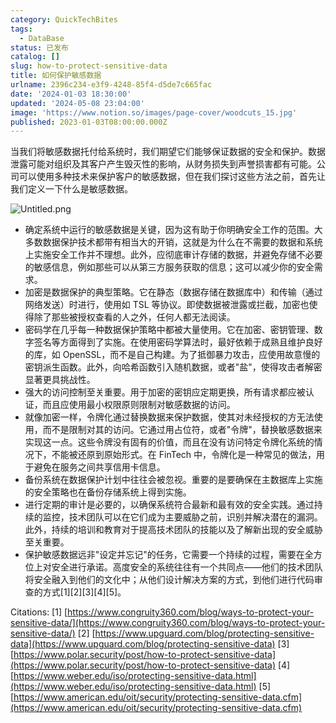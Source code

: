 ```yaml
---
category: QuickTechBites
tags:
  - DataBase
status: 已发布
catalog: []
slug: how-to-protect-sensitive-data
title: 如何保护敏感数据
urlname: 2396c234-e3f9-4248-85f4-d5de7c665fac
date: '2024-01-03 18:30:00'
updated: '2024-05-08 23:04:00'
image: 'https://www.notion.so/images/page-cover/woodcuts_15.jpg'
published: 2023-01-03T08:00:00.000Z
---
```


当我们将敏感数据托付给系统时，我们期望它们能够保证数据的安全和保护。数据泄露可能对组织及其客户产生毁灭性的影响，从财务损失到声誉损害都有可能。公司可以使用多种技术来保护客户的敏感数据，但在我们探讨这些方法之前，首先让我们定义一下什么是敏感数据。


![Untitled.png](https://prod-files-secure.s3.us-west-2.amazonaws.com/5d24fe63-e567-4804-86f9-9fdc62e13082/aa7e6578-50d6-4f37-a4e4-28071bd0fba3/Untitled.png?X-Amz-Algorithm=AWS4-HMAC-SHA256&X-Amz-Content-Sha256=UNSIGNED-PAYLOAD&X-Amz-Credential=ASIAZI2LB4663DAHDBU2%2F20250317%2Fus-west-2%2Fs3%2Faws4_request&X-Amz-Date=20250317T053844Z&X-Amz-Expires=3600&X-Amz-Security-Token=IQoJb3JpZ2luX2VjEOX%2F%2F%2F%2F%2F%2F%2F%2F%2F%2FwEaCXVzLXdlc3QtMiJGMEQCIBJfiuTcOWZKDVCK163WgM%2BKOsXkCQ8Vjfq%2F3Z0h3YwyAiB7AqLgnYC%2FY3FFcU54AKmsJ%2B5NfvbRuuVXTwyX7nyPkyr%2FAwg%2BEAAaDDYzNzQyMzE4MzgwNSIMq0AGjJzLMEEPseZqKtwDufhnq%2FteVgrJY4Babk7%2F21A10FpagSFnfulL3H1cBJAYLDtViidr%2Bm%2F%2FgG3b6LlZw0RRq%2FSUzINl6vLhgOY%2BBsFRT77mOKzhBrdh%2FHqRTFIDpT1QP83iIJLV5la1ZmxacHS0KM5eU8OQ6jqfdKWsZpgWb2nga3m5ub8prAFxxUcXN4uclHHbH%2BxgZ8lwKyPDk4fepQ4hw7BchXNKDPKHA3MwVqBemBCqwuBxrpqmMBjL%2FZVk%2BhPf8GVRew6PAkL6qfHXHcDBa1h5%2B%2BgVGhEpGNxJUMQ9kFe856NW4ZwvcWCSa0VK2Nwaz3N13ulgcwECmIic4P63KeRwpzRq2DY7Jy2ajZEGGOI%2BDvw88k%2F241exUD90yGhN8HnuuT84AL9GbKpuYJbagcxQxkKo8ILVjDbjlwhOYla1YKtLLsSikFnxM%2F3RK9gUvxFfkNQ%2BkaP0GmTaFryF5cq5eqhXLKAceOsh1pGvFIcEe62%2F5N0cdttA8VeSDkrYQ3zaWHKa7XgaNZAHS2%2BBHr%2Fhsnw0B%2F64SOSzahJ99UV4eO05CJeik1TWozhnYTUuNvNnujB2IRdVVKmup0%2BVIiz4BE6t37icg1FO7cpOZrzOVB%2Bml0MsmC5uDciymop2K3RtUVow4NnevgY6pgHwiRlchoFHDtUxGzlJMOrQVIE1nOFfUWNIikXrzcrGTyV88Wmsm5ttgcb2qjFALpH0fmYvRBZ6vtKQz8gmQity7Jfa1rusWUJFRiC%2BEfurLpyI%2BqFWbN9YHPtdK61qQjg2LCRKWWJqyo%2FussZHyI%2FgpBjNUSTwp8lWxPSz9KCZwj%2FQYD1UnLmuVM7VdXHJEFDOX%2FTMqHRJT9wRvPMl83r73pVh2M4h&X-Amz-Signature=74ff78f74d5382f05ae42b8be0a9257468e6900c2376011c0ff035f3d27a2a10&X-Amz-SignedHeaders=host&x-id=GetObject)

- 确定系统中运行的敏感数据是关键，因为这有助于你明确安全工作的范围。大多数数据保护技术都带有相当大的开销，这就是为什么在不需要的数据和系统上实施安全工作并不理想。此外，应彻底审计存储的数据，并避免存储不必要的敏感信息，例如那些可以从第三方服务获取的信息；这可以减少你的安全需求。
- 加密是数据保护的典型策略。它在静态（数据存储在数据库中）和传输（通过网络发送）时进行，使用如 TSL 等协议。即使数据被泄露或拦截，加密也使得除了那些被授权查看的人之外，任何人都无法阅读。
- 密码学在几乎每一种数据保护策略中都被大量使用。它在加密、密钥管理、数字签名等方面得到了实施。在使用密码学算法时，最好依赖于成熟且维护良好的库，如 OpenSSL，而不是自己构建。为了抵御暴力攻击，应使用故意慢的密钥派生函数。此外，向哈希函数引入随机数据，或者"盐"，使得攻击者解密显著更具挑战性。
- 强大的访问控制至关重要。用于加密的密钥应定期更换，所有请求都应被认证，而且应使用最小权限原则限制对敏感数据的访问。
- 就像加密一样，令牌化通过替换数据来保护数据，使其对未经授权的方无法使用，而不是限制对其的访问。它通过用占位符，或者"令牌"，替换敏感数据来实现这一点。这些令牌没有固有的价值，而且在没有访问特定令牌化系统的情况下，不能被还原到原始形式。在 FinTech 中，令牌化是一种常见的做法，用于避免在服务之间共享信用卡信息。
- 备份系统在数据保护计划中往往会被忽视。重要的是要确保在主数据库上实施的安全策略也在备份存储系统上得到实施。
- 进行定期的审计是必要的，以确保系统符合最新和最有效的安全实践。通过持续的监控，技术团队可以在它们成为主要威胁之前，识别并解决潜在的漏洞。此外，持续的培训和教育对于提高技术团队的技能以及了解新出现的安全威胁至关重要。
- 保护敏感数据远非"设定并忘记"的任务，它需要一个持续的过程，需要在全方位上对安全进行承诺。高度安全的系统往往有一个共同点——他们的技术团队将安全融入到他们的文化中；从他们设计解决方案的方式，到他们进行代码审查的方式[1][2][3][4][5]。

Citations:
[1] [https://www.congruity360.com/blog/ways-to-protect-your-sensitive-data/](https://www.congruity360.com/blog/ways-to-protect-your-sensitive-data/)
[2] [https://www.upguard.com/blog/protecting-sensitive-data](https://www.upguard.com/blog/protecting-sensitive-data)
[3] [https://www.polar.security/post/how-to-protect-sensitive-data](https://www.polar.security/post/how-to-protect-sensitive-data)
[4] [https://www.weber.edu/iso/protecting-sensitive-data.html](https://www.weber.edu/iso/protecting-sensitive-data.html)
[5] [https://www.american.edu/oit/security/protecting-sensitive-data.cfm](https://www.american.edu/oit/security/protecting-sensitive-data.cfm)

